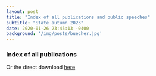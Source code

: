 ```yaml
---
layout: post
title: "Index of all publications and public speeches"
subtitle: "State autumn 2023"
date: 2020-01-26 23:45:13 -0400
background: '/img/posts/buecher.jpg'
---
```


### Index of all publications
<object data="/assets/pdfs/Verzeichnis_Richebaecher_10_2020.pdf" width="1000" height="1000" type='application/pdf'></object>

Or the direct download [here][1]

[1]:https://wilhelm.richebaecher.org/assets/pdfs/Verzeichnis_Richebaecher_10_2020.pdf
